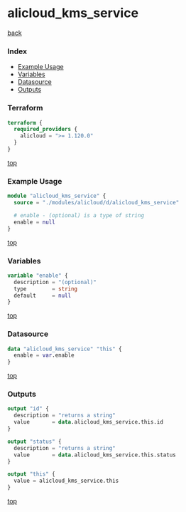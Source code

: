 # alicloud_kms_service

[back](../alicloud.md)

### Index

- [Example Usage](#example-usage)
- [Variables](#variables)
- [Datasource](#datasource)
- [Outputs](#outputs)

### Terraform

```terraform
terraform {
  required_providers {
    alicloud = ">= 1.120.0"
  }
}
```

[top](#index)

### Example Usage

```terraform
module "alicloud_kms_service" {
  source = "./modules/alicloud/d/alicloud_kms_service"

  # enable - (optional) is a type of string
  enable = null
}
```

[top](#index)

### Variables

```terraform
variable "enable" {
  description = "(optional)"
  type        = string
  default     = null
}
```

[top](#index)

### Datasource

```terraform
data "alicloud_kms_service" "this" {
  enable = var.enable
}
```

[top](#index)

### Outputs

```terraform
output "id" {
  description = "returns a string"
  value       = data.alicloud_kms_service.this.id
}

output "status" {
  description = "returns a string"
  value       = data.alicloud_kms_service.this.status
}

output "this" {
  value = alicloud_kms_service.this
}
```

[top](#index)